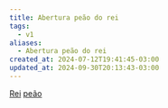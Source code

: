 ```yaml
---
title: Abertura peão do rei
tags:
  - v1
aliases:
  - Abertura peão do rei
created_at: 2024-07-12T19:41:45-03:00
updated_at: 2024-09-30T20:13:43-03:00
---
```


[Rei](../08/Xadrez_Rei_xadrez.md)
[peão](../../../../atomos/2024/07/26/Xadrez_Peao.md)
